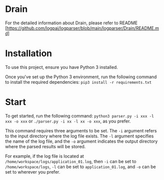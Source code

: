 # Drain
For the detailed information about Drain, please refer to README [https://github.com/logpai/logparser/blob/main/logparser/Drain/README.md]


# Installation

To use this project, ensure you have Python 3 installed. 

Once you've set up the Python 3 environment, run the following command to install the required dependencies:
`pip3 install -r requirements.txt`

# Start

To get started, run the following command:
`python3 parser.py -i xxx -l xxx -o xxx` or `./parser.py -i xx -l xx -o xxx`, as you prefer.

This command requires three arguments to be set. The `-i` argument refers to the input directory where the log file exists. The `-l` argument specifies the name of the log file, and the `-o` argument indicates the output directory where the parsed results will be stored.

For example, if the log file is located at `/home/workspace/logs/application_01.log`, then `-i` can be set to `/home/workspace/logs`, `-l` can be set to `application_01.log`, and `-o` can be set to wherever you prefer.



